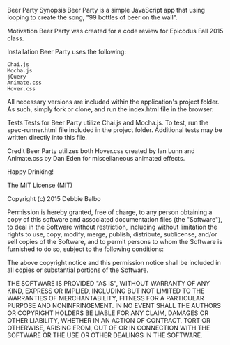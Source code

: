 Beer Party
Synopsis
Beer Party is a simple JavaScript app that using looping to create the song, "99 bottles of beer on the wall". 

Motivation
Beer Party was created for a code review for Epicodus Fall 2015 class. 

Installation
Beer Party uses the following:

    Chai.js
    Mocha.js
    jQuery
    Animate.css
    Hover.css

All necessary versions are included within the application's project folder. As such, simply fork or clone, and run the index.html file in the browser.

Tests
Tests for Beer Party utilize Chai.js and Mocha.js. To test, run the spec-runner.html file included in the project folder. Additional tests may be written directly into this file.

Credit
Beer Party utilizes both Hover.css created by Ian Lunn and Animate.css by Dan Eden for miscellaneous animated effects.

Happy Drinking!

The MIT License (MIT)

Copyright (c) 2015 Debbie Balbo

Permission is hereby granted, free of charge, to any person obtaining a copy of this software and associated documentation files (the "Software"), to deal in the Software without restriction, including without limitation the rights to use, copy, modify, merge, publish, distribute, sublicense, and/or sell copies of the Software, and to permit persons to whom the Software is furnished to do so, subject to the following conditions:

The above copyright notice and this permission notice shall be included in all copies or substantial portions of the Software.

THE SOFTWARE IS PROVIDED "AS IS", WITHOUT WARRANTY OF ANY KIND, EXPRESS OR IMPLIED, INCLUDING BUT NOT LIMITED TO THE WARRANTIES OF MERCHANTABILITY, FITNESS FOR A PARTICULAR PURPOSE AND NONINFRINGEMENT. IN NO EVENT SHALL THE AUTHORS OR COPYRIGHT HOLDERS BE LIABLE FOR ANY CLAIM, DAMAGES OR OTHER LIABILITY, WHETHER IN AN ACTION OF CONTRACT, TORT OR OTHERWISE, ARISING FROM, OUT OF OR IN CONNECTION WITH THE SOFTWARE OR THE USE OR OTHER DEALINGS IN THE SOFTWARE.